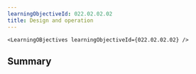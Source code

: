 ```yaml
---
learningObjectiveId: 022.02.02.02
title: Design and operation
---
```


```tsx eval
<LearningOBjectives learningObjectiveId={022.02.02.02} />
```

## Summary
